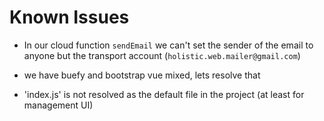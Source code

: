 # Known Issues

- In our cloud function `sendEmail` we can't set the sender of the email to anyone but the transport account (`holistic.web.mailer@gmail.com`)

- we have buefy and bootstrap vue mixed, lets resolve that

- 'index.js' is not resolved as the default file in the project (at least for management UI)